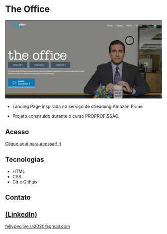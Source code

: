  # The Office

 ![preview](./.github/preview.png)
 
 - Landing Page inspirada no serviço de streaming Amazon Prime

 - Projeto construído durante o curso PROPROFISSÃO.

## Acesso
 [Clique aqui para acessar! :)](https://theoffice-fellype.vercel.app/)

## Tecnologias

- HTML
- CSS
- Git e Github

## Contato
[(LinkedIn)](https://www.linkedin.com/in/fellype-oliveira-920699230/)
-----
fellypeoliveira2020@gmail.com